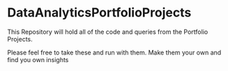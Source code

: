 # DataAnalyticsPortfolioProjects
This Repository will hold all of the code and queries from the Portfolio Projects.  

Please feel free to take these and run with them. Make them your own and find you own insights
